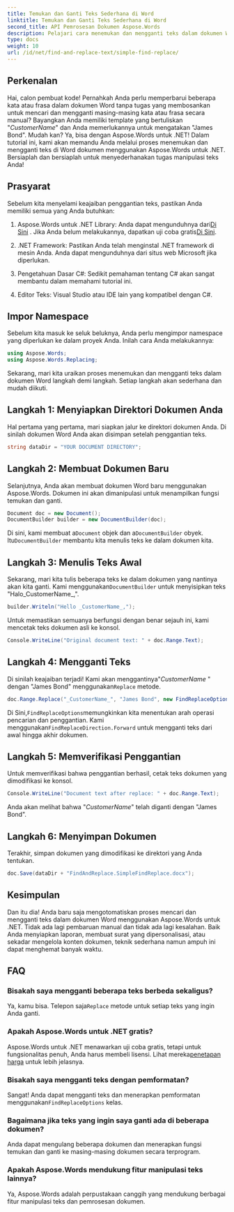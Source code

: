 ```yaml
---
title: Temukan dan Ganti Teks Sederhana di Word
linktitle: Temukan dan Ganti Teks Sederhana di Word
second_title: API Pemrosesan Dokumen Aspose.Words
description: Pelajari cara menemukan dan mengganti teks dalam dokumen Word dengan mudah menggunakan Aspose.Words untuk .NET. Panduan langkah demi langkah disertakan.
type: docs
weight: 10
url: /id/net/find-and-replace-text/simple-find-replace/
---
```

## Perkenalan

Hai, calon pembuat kode! Pernahkah Anda perlu memperbarui beberapa kata atau frasa dalam dokumen Word tanpa tugas yang membosankan untuk mencari dan mengganti masing-masing kata atau frasa secara manual? Bayangkan Anda memiliki template yang bertuliskan "_CustomerName_" dan Anda memerlukannya untuk mengatakan "James Bond". Mudah kan? Ya, bisa dengan Aspose.Words untuk .NET! Dalam tutorial ini, kami akan memandu Anda melalui proses menemukan dan mengganti teks di Word dokumen menggunakan Aspose.Words untuk .NET. Bersiaplah dan bersiaplah untuk menyederhanakan tugas manipulasi teks Anda!

## Prasyarat

Sebelum kita menyelami keajaiban penggantian teks, pastikan Anda memiliki semua yang Anda butuhkan:

1.  Aspose.Words untuk .NET Library: Anda dapat mengunduhnya dari[Di Sini](https://releases.aspose.com/words/net/) . Jika Anda belum melakukannya, dapatkan uji coba gratis[Di Sini](https://releases.aspose.com/).

2. .NET Framework: Pastikan Anda telah menginstal .NET framework di mesin Anda. Anda dapat mengunduhnya dari situs web Microsoft jika diperlukan.

3. Pengetahuan Dasar C#: Sedikit pemahaman tentang C# akan sangat membantu dalam memahami tutorial ini.

4. Editor Teks: Visual Studio atau IDE lain yang kompatibel dengan C#.

## Impor Namespace

Sebelum kita masuk ke seluk beluknya, Anda perlu mengimpor namespace yang diperlukan ke dalam proyek Anda. Inilah cara Anda melakukannya:

```csharp
using Aspose.Words;
using Aspose.Words.Replacing;
```

Sekarang, mari kita uraikan proses menemukan dan mengganti teks dalam dokumen Word langkah demi langkah. Setiap langkah akan sederhana dan mudah diikuti.

## Langkah 1: Menyiapkan Direktori Dokumen Anda

Hal pertama yang pertama, mari siapkan jalur ke direktori dokumen Anda. Di sinilah dokumen Word Anda akan disimpan setelah penggantian teks.

```csharp
string dataDir = "YOUR DOCUMENT DIRECTORY";
```

## Langkah 2: Membuat Dokumen Baru

Selanjutnya, Anda akan membuat dokumen Word baru menggunakan Aspose.Words. Dokumen ini akan dimanipulasi untuk menampilkan fungsi temukan dan ganti.

```csharp
Document doc = new Document();
DocumentBuilder builder = new DocumentBuilder(doc);
```

 Di sini, kami membuat a`Document` objek dan a`DocumentBuilder` obyek. Itu`DocumentBuilder` membantu kita menulis teks ke dalam dokumen kita.

## Langkah 3: Menulis Teks Awal

 Sekarang, mari kita tulis beberapa teks ke dalam dokumen yang nantinya akan kita ganti. Kami menggunakan`DocumentBuilder` untuk menyisipkan teks "Halo_CustomerName_,".

```csharp
builder.Writeln("Hello _CustomerName_,");
```

Untuk memastikan semuanya berfungsi dengan benar sejauh ini, kami mencetak teks dokumen asli ke konsol.

```csharp
Console.WriteLine("Original document text: " + doc.Range.Text);
```

## Langkah 4: Mengganti Teks

Di sinilah keajaiban terjadi! Kami akan menggantinya"_CustomerName_ " dengan "James Bond" menggunakan`Replace` metode. 

```csharp
doc.Range.Replace("_CustomerName_", "James Bond", new FindReplaceOptions(FindReplaceDirection.Forward));
```

 Di Sini,`FindReplaceOptions`memungkinkan kita menentukan arah operasi pencarian dan penggantian. Kami menggunakan`FindReplaceDirection.Forward` untuk mengganti teks dari awal hingga akhir dokumen.

## Langkah 5: Memverifikasi Penggantian

Untuk memverifikasi bahwa penggantian berhasil, cetak teks dokumen yang dimodifikasi ke konsol.

```csharp
Console.WriteLine("Document text after replace: " + doc.Range.Text);
```

Anda akan melihat bahwa "_CustomerName_" telah diganti dengan "James Bond".

## Langkah 6: Menyimpan Dokumen

Terakhir, simpan dokumen yang dimodifikasi ke direktori yang Anda tentukan.

```csharp
doc.Save(dataDir + "FindAndReplace.SimpleFindReplace.docx");
```

## Kesimpulan

Dan itu dia! Anda baru saja mengotomatiskan proses mencari dan mengganti teks dalam dokumen Word menggunakan Aspose.Words untuk .NET. Tidak ada lagi pembaruan manual dan tidak ada lagi kesalahan. Baik Anda menyiapkan laporan, membuat surat yang dipersonalisasi, atau sekadar mengelola konten dokumen, teknik sederhana namun ampuh ini dapat menghemat banyak waktu.

## FAQ

### Bisakah saya mengganti beberapa teks berbeda sekaligus?
 Ya, kamu bisa. Telepon saja`Replace` metode untuk setiap teks yang ingin Anda ganti.

### Apakah Aspose.Words untuk .NET gratis?
Aspose.Words untuk .NET menawarkan uji coba gratis, tetapi untuk fungsionalitas penuh, Anda harus membeli lisensi. Lihat mereka[penetapan harga](https://purchase.aspose.com/buy) untuk lebih jelasnya.

### Bisakah saya mengganti teks dengan pemformatan?
 Sangat! Anda dapat mengganti teks dan menerapkan pemformatan menggunakan`FindReplaceOptions` kelas.

### Bagaimana jika teks yang ingin saya ganti ada di beberapa dokumen?
Anda dapat mengulang beberapa dokumen dan menerapkan fungsi temukan dan ganti ke masing-masing dokumen secara terprogram.

### Apakah Aspose.Words mendukung fitur manipulasi teks lainnya?
Ya, Aspose.Words adalah perpustakaan canggih yang mendukung berbagai fitur manipulasi teks dan pemrosesan dokumen.